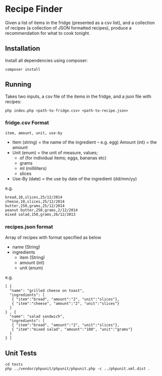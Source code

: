 Recipe Finder
=============

Given a list of items in the fridge (presented as a csv list), and a collection of recipes (a collection of JSON formatted recipes), produce a recommendation for what to cook tonight.

Installation
------------

Install all dependencies using composer:

```composer install```

Running
-------

Takes two inputs, a csv file of the items in the fridge, and a json file with recipes:

```php index.php <path-to-fridge.csv> <path-to-recipe.json>```

### fridge.csv Format

```item, amount, unit, use-by```

* Item (string) = the name of the ingredient – e.g. egg) Amount (int) = the amount
* Unit (enum) = the unit of measure, values;
    - of (for individual items; eggs, bananas etc)
    - grams
    - ml (milliliters)
    - slices
* Use-By (date) = the use by date of the ingredient (dd/mm/yy)

e.g.

```
bread,10,slices,25/12/2014
cheese,10,slices,25/12/2014
butter,250,grams,25/12/2014
peanut butter,250,grams,2/12/2014
mixed salad,150,grams,26/12/2013
```

### recipes.json format

Array of recipes with format specified as below

* name (String)
* ingredients
    - item (String)
    - amount (int)
    - unit (enum)

e.g.

```
[ {
  "name": "grilled cheese on toast",
  "ingredients": [
   { "item":"bread", "amount":"2", "unit":"slices"},
   { "item":"cheese", "amount":"2", "unit":"slices"}
  ]
} , {
  "name": "salad sandwich",
  "ingredients": [
   { "item":"bread", "amount":"2", "unit":"slices"},
   { "item":"mixed salad", "amount":"100", "unit":"grams"}
  ]
} ]
```

Unit Tests
----------

```
cd tests
php ../vendor/phpunit/phpunit/phpunit.php -c ../phpunit.xml.dist .
```


